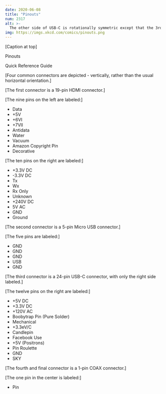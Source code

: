 ```yaml
---
date: 2020-06-08
title: "Pinouts"
num: 2317
alt: >-
  The other side of USB-C is rotationally symmetric except that the 3rd pin from the top is designated FIREWIRE TRIBUTE PIN.
img: https://imgs.xkcd.com/comics/pinouts.png
---
```

[Caption at top]

Pinouts

Quick Reference Guide

[Four common connectors are depicted - vertically, rather than the usual horizontal orientation.]

[The first connector is a 19-pin HDMI connector.]

[The nine pins on the left are labeled:]
 * Data
 * +5V
 * +6VI
 * +7VII
 * Antidata
 * Water
 * Vacuum
 * Amazon Copyright Pin
 * Decorative

[The ten pins on the right are labeled:]
 * +3.3V DC
 * -3.3V DC
 * Tx
 * Wx
 * Rx Only
 * Unknown
 * +240V DC
 * 5V AC
 * GND
 * Ground

[The second connector is a 5-pin Micro USB connector.]

[The five pins are labeled:]
 * GND
 * GND
 * GND
 * USB
 * GND

[The third connector is a 24-pin USB-C connector, with only the right side labeled.]

[The twelve pins on the right are labeled:]
 * +5V DC
 * +3.3V DC
 * +120V AC
 * Boobytrap Pin (Pure Solder)
 * Mechanical
 * +3.3eV/C
 * Candlepin
 * Facebook Use
 * +5V (Positrons)
 * Pin Roulette
 * GND
 * SKY

[The fourth and final connector is a 1-pin COAX connector.]

[The one pin in the center is labeled:]
 * Pin